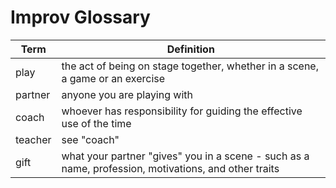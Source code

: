 # Improv Glossary

| Term | Definition |
|------|------------|
| play | the act of being on stage together, whether in a scene, a game or an exercise |
| partner | anyone you are playing with |
| coach | whoever has responsibility for guiding the effective use of the time |
| teacher | see "coach" |
| gift | what your partner "gives" you in a scene - such as a name, profession, motivations, and other traits
